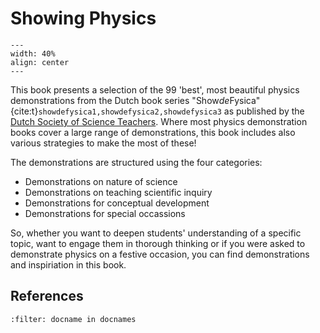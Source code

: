 # Showing Physics



```{figure} front.jpg
---
width: 40%
align: center
---
```

This book presents a selection of the 99 'best', most beautiful physics demonstrations from the Dutch book series "Show*de*Fysica" {cite:t}`showdefysica1,showdefysica2,showdefysica3` as published by the <a href="http://nvon.nl" target="_blank">Dutch Society of Science Teachers</a>. Where most physics demonstration books cover a large range of demonstrations, this book includes also various strategies to make the most of these! 

The demonstrations are structured using the four categories:
* Demonstrations on nature of science
* Demonstrations on teaching scientific inquiry
* Demonstrations for conceptual development
* Demonstrations for special occassions

So, whether you want to deepen students' understanding of a specific topic, want to engage them in thorough thinking or if you were asked to demonstrate physics on a festive occasion, you can find demonstrations and inspiriation in this book. 

## References
```{bibliography}
:filter: docname in docnames
```